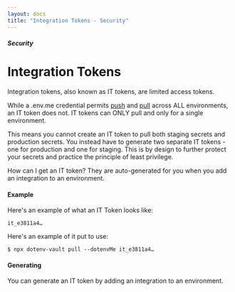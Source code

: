 ```yaml
---
layout: docs
title: "Integration Tokens - Security"
---
```


##### Security

# Integration Tokens

Integration tokens, also known as IT tokens, are limited access tokens.

While a .env.me credential permits [push](/docs/dotenv-vault/push) and [pull](/docs/dotenv-vault/pull) across ALL environments, an IT token does not. IT tokens can ONLY pull and only for a single environment.

This means you cannot create an IT token to pull both staging secrets and production secrets. You instead have to generate two separate IT tokens - one for production and one for staging. This is by design to further protect your secrets and practice the principle of least privilege.

How can I get an IT token? They are auto-generated for you when you add an integration to an environment.

#### Example

Here's an example of what an IT Token looks like:

```
it_e3811a4…
```

Here's an example of it put to use:

```
$ npx dotenv-vault pull --dotenvMe it_e3811a4…
```

#### Generating

You can generate an IT token by adding an integration to an environment.

